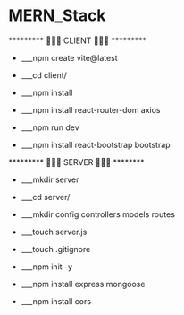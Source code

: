 # MERN_Stack

********* 👾👾👾 CLIENT 👾👾👾  *********

* ___npm create vite@latest

* ___cd client/

* ___npm install

* ___npm install react-router-dom axios

* ___npm run dev

* ___npm install react-bootstrap bootstrap


********* 👾👾👾 SERVER 👾👾👾 ********

* ___mkdir server

* ___cd server/

* ___mkdir config controllers models routes

* ___touch server.js

* ___touch .gitignore

* ___npm init -y

* ___npm install express mongoose

* ___npm install cors
